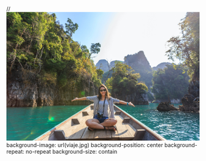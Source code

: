 //![viaje](viaje.jpg)
background-image: url(viaje.jpg)
background-position: center
background-repeat: no-repeat
background-size: contain
